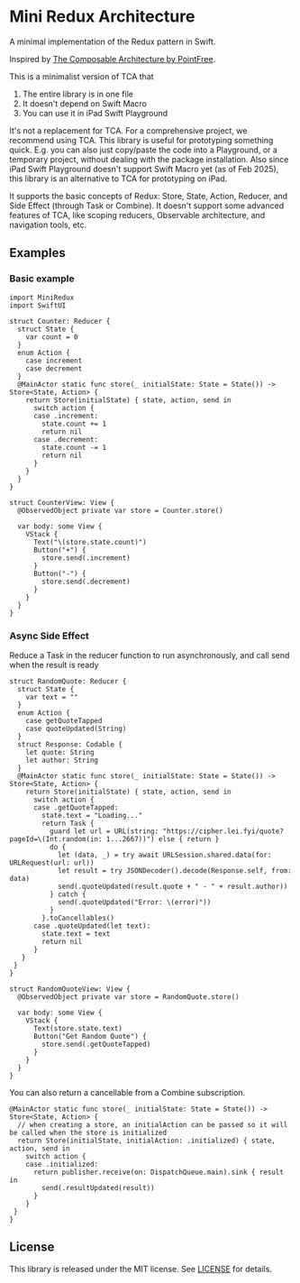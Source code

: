 # Mini Redux Architecture

A minimal implementation of the Redux pattern in Swift.

Inspired by [The Composable Architecture by PointFree](https://github.com/pointfreeco/swift-composable-architecture).

This is a minimalist version of TCA that

1. The entire library is in one file
2. It doesn't depend on Swift Macro
3. You can use it in iPad Swift Playground

It's not a replacement for TCA. For a comprehensive project, we recommend using TCA. This library is useful for prototyping something quick. E.g. you can also just copy/paste the code into a Playground, or a temporary project, without dealing with the package installation. Also since iPad Swift Playground doesn't support Swift Macro yet (as of Feb 2025), this library is an alternative to TCA for prototyping on iPad.

It supports the basic concepts of Redux: Store, State, Action, Reducer, and Side Effect (through Task or Combine). It doesn't support some advanced features of TCA, like scoping reducers, Observable architecture, and navigation tools, etc.

## Examples

### Basic example

```
import MiniRedux
import SwiftUI

struct Counter: Reducer {
  struct State {
    var count = 0
  }
  enum Action {
    case increment
    case decrement
  }
  @MainActor static func store(_ initialState: State = State()) -> Store<State, Action> {
    return Store(initialState) { state, action, send in
      switch action {
      case .increment:
        state.count += 1
        return nil
      case .decrement:
        state.count -= 1
        return nil
      }
    }
  }
}

struct CounterView: View {
  @ObservedObject private var store = Counter.store()

  var body: some View {
    VStack {
      Text("\(store.state.count)")
      Button("+") {
        store.send(.increment)
      }
      Button("-") {
        store.send(.decrement)
      }
    }
  }
}
```

### Async Side Effect

Reduce a Task in the reducer function to run asynchronously, and call send when the result is ready

```
struct RandomQuote: Reducer {
  struct State {
    var text = ""
  }
  enum Action {
    case getQuoteTapped
    case quoteUpdated(String)
  }
  struct Response: Codable {
    let quote: String
    let author: String
  }
  @MainActor static func store(_ initialState: State = State()) -> Store<State, Action> {
    return Store(initialState) { state, action, send in
      switch action {
      case .getQuoteTapped:
        state.text = "Loading..."
        return Task {
          guard let url = URL(string: "https://cipher.lei.fyi/quote?pageId=\(Int.random(in: 1...2667))") else { return }
          do {
            let (data, _) = try await URLSession.shared.data(for: URLRequest(url: url))
            let result = try JSONDecoder().decode(Response.self, from: data)
            send(.quoteUpdated(result.quote + " - " + result.author))
          } catch {
            send(.quoteUpdated("Error: \(error)"))
          }
        }.toCancellables()
      case .quoteUpdated(let text):
        state.text = text
        return nil
      }
   }
 }
}

struct RandomQuoteView: View {
  @ObservedObject private var store = RandomQuote.store()

  var body: some View {
    VStack {
      Text(store.state.text)
      Button("Get Random Quote") {
        store.send(.getQuoteTapped)
      }
    }
  }
}
```

You can also return a cancellable from a Combine subscription.

```
@MainActor static func store(_ initialState: State = State()) -> Store<State, Action> {
  // when creating a store, an initialAction can be passed so it will be called when the store is initialized
  return Store(initialState, initialAction: .initialized) { state, action, send in
    switch action {
    case .initialized:
      return publisher.receive(on: DispatchQueue.main).sink { result in
        send(.resultUpdated(result))
      }
    }
 }
}
```

## License

This library is released under the MIT license. See [LICENSE](LICENSE) for details.
